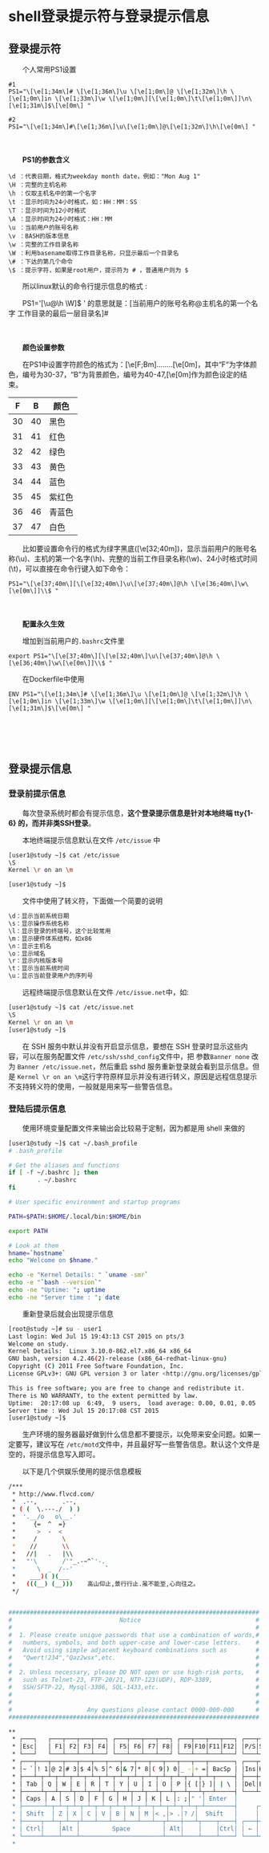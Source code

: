 # shell登录提示符与登录提示信息 

## 登录提示符

　　个人常用PS1设置

```shell
#1
PS1="\[\e[1;34m\]# \[\e[1;36m\]\u \[\e[1;0m\]@ \[\e[1;32m\]\h \[\e[1;0m\]in \[\e[1;33m\]\w \[\e[1;0m\][\[\e[1;0m\]\t\[\e[1;0m\]]\n\[\e[1;31m\]$\[\e[0m\] "

#2
PS1="\[\e[1;34m\]#\[\e[1;36m\]\u\[\e[1;0m\]@\[\e[1;32m\]\h\[\e[0m\] "
```

　　‍

　　**PS1的参数含义**

```shell
\d ：代表日期，格式为weekday month date，例如："Mon Aug 1"
\H ：完整的主机名称
\h ：仅取主机名中的第一个名字
\t ：显示时间为24小时格式，如：HH：MM：SS
\T ：显示时间为12小时格式
\A ：显示时间为24小时格式：HH：MM
\u ：当前用户的账号名称
\v ：BASH的版本信息
\w ：完整的工作目录名称
\W ：利用basename取得工作目录名称，只显示最后一个目录名
\# ：下达的第几个命令
\$ ：提示字符，如果是root用户，提示符为 # ，普通用户则为 $
```

　　所以linux默认的命令行提示信息的格式 :

　　PS1\='[\\u@\\h \\W]\$ ' 的意思就是：[当前用户的账号名称@主机名的第一个名字 工作目录的最后一层目录名]#

　　‍

　　**颜色设置参数**

　　在PS1中设置字符颜色的格式为：[\\e[F;Bm]........[\\e[0m]，其中“F“为字体颜色，编号为30-37，“B”为背景颜色，编号为40-47,[\\e[0m]作为颜色设定的结束。

|F|B|颜色|
| ----| ----| --------|
|30|40|黑色|
|31|41|红色|
|32|42|绿色|
|33|43|黄色|
|34|44|蓝色|
|35|45|紫红色|
|36|46|青蓝色|
|37|47|白色|

　　比如要设置命令行的格式为绿字黑底([\\e[32;40m])，显示当前用户的账号名称(\\u)、主机的第一个名字(\\h)、完整的当前工作目录名称(\\w)、24小时格式时间(\\t)，可以直接在命令行键入如下命令：

```shell
PS1="\[\e[37;40m\][\[\e[32;40m\]\u\[\e[37;40m\]@\h \[\e[36;40m\]\w\[\e[0m\]]\\$ "
```

　　‍

　　**配置永久生效**

　　增加到当前用户的`.bashrc`​文件里

```shell
export PS1="\[\e[37;40m\][\[\e[32;40m\]\u\[\e[37;40m\]@\h \[\e[36;40m\]\w\[\e[0m\]]\\$ "
```

　　在Dockerfile中使用

```shell
ENV PS1="\[\e[1;34m\]# \[\e[1;36m\]\u \[\e[1;0m\]@ \[\e[1;32m\]\h \[\e[1;0m\]in \[\e[1;33m\]\w \[\e[1;0m\][\[\e[1;0m\]\t\[\e[1;0m\]]\n\[\e[1;31m\]$\[\e[0m\] "
```

　　‍

　　‍

## 登录提示信息

### 登录前提示信息

　　每次登录系统时都会有提示信息，**这个登录提示信息是针对本地终端 tty{1-6} 的，而并非类SSH登录**。

　　本地终端提示信息默认在文件 `/etc/issue`​ 中

```bash
[user1@study ~]$ cat /etc/issue
\S
Kernel \r on an \m

[user1@study ~]$
```

　　文件中使用了转义符，下面做一个简要的说明

```bash
\d：显示当前系统日期
\s：显示操作系统名称
\l：显示登录的终端号，这个比较常用
\m：显示硬件体系结构，如x86
\n：显示主机名
\o：显示域名
\r：显示内核版本号
\t：显示当前系统时间
\u：显示当前登录用户的序列号
```

　　远程终端提示信息默认在文件 `/etc/issue.net`​ 中，如:

```bash
[user1@study ~]$ cat /etc/issue.net 
\S
Kernel \r on an \m
[user1@study ~]$
```

　　在 SSH 服务中默认并没有开启显示信息，要想在 SSH 登录时显示这些内容，可以在服务配置文件 `/etc/ssh/sshd_config`​ 文件中，把 参数`Banner none`​ 改为 `Banner /etc/issue.net`​，然后重启 sshd 服务重新登录就会看到显示信息。但是 `Kernel \r on an \m`​ 这行字符原样显示并没有进行转义，原因是远程信息提示不支持转义符的使用，一般就是用来写一些警告信息。

### 登陆后提示信息

　　使用环境变量配置文件来输出会比较易于定制，因为都是用 shell 来做的

```bash
[user1@study ~]$ cat ~/.bash_profile
# .bash_profile

# Get the aliases and functions
if [ -f ~/.bashrc ]; then
        . ~/.bashrc
fi

# User specific environment and startup programs

PATH=$PATH:$HOME/.local/bin:$HOME/bin

export PATH

# Look at them
hname=`hostname`
echo "Welcome on $hname."

echo -e "Kernel Details: " `uname -smr`
echo -e "`bash --version`"
echo -ne "Uptime: "; uptime
echo -ne "Server time : "; date
```

　　重新登录后就会出现提示信息

```bash
[root@study ~]# su - user1
Last login: Wed Jul 15 19:43:13 CST 2015 on pts/3
Welcome on study.
Kernel Details:  Linux 3.10.0-862.el7.x86_64 x86_64
GNU bash, version 4.2.46(2)-release (x86_64-redhat-linux-gnu)
Copyright (C) 2011 Free Software Foundation, Inc.
License GPLv3+: GNU GPL version 3 or later <http://gnu.org/licenses/gpl.html>

This is free software; you are free to change and redistribute it.
There is NO WARRANTY, to the extent permitted by law.
Uptime:  20:17:08 up  6:49,  9 users,  load average: 0.00, 0.01, 0.05
Server time : Wed Jul 15 20:17:08 CST 2015
[user1@study ~]$
```

　　生产环境的服务器最好做到什么信息都不要提示，以免带来安全问题。如果一定要写，建议写在 `/etc/motd`​ 文件中，并且最好写一些警告信息。默认这个文件是空的，将提示信息写入即可。

　　以下是几个供娱乐使用的提示信息模板

```bash
/***
 * http://www.flvcd.com/
 *  .--,       .--,
 * ( (  \.---./  ) )
 *  '.__/o   o\__.'
 *     {=  ^  =}
 *      >  -  <
 *     /       \
 *    //       \\
 *   //|   .   |\\
 *   "'\       /'"_.-~^`'-.
 *      \  _  /--'         `
 *    ___)( )(___
 *   (((__) (__)))    高山仰止,景行行止.虽不能至,心向往之。
 */
```

```bash

######################################################################
#                              Notice                                #
#                                                                    #
#  1. Please create unique passwords that use a combination of words,#
#   numbers, symbols, and both upper-case and lower-case letters.    #
#   Avoid using simple adjacent keyboard combinations such as        #
#   "Qwert!234","Qaz2wsx",etc.                                       #
#                                                                    #
#  2. Unless necessary, please DO NOT open or use high-risk ports,   #
#   such as Telnet-23, FTP-20/21, NTP-123(UDP), RDP-3389,            #
#   SSH/SFTP-22, Mysql-3306, SQL-1433,etc.                           #
#                                                                    #
#                                                                    #
#                     Any questions please contact 0000-000-000      #
######################################################################
```

```bash
**
 * ┌───┐   ┌───┬───┬───┬───┐ ┌───┬───┬───┬───┐ ┌───┬───┬───┬───┐ ┌───┬───┬───┐
 * │Esc│   │ F1│ F2│ F3│ F4│ │ F5│ F6│ F7│ F8│ │ F9│F10│F11│F12│ │P/S│S L│P/B│  ┌┐    ┌┐    ┌┐
 * └───┘   └───┴───┴───┴───┘ └───┴───┴───┴───┘ └───┴───┴───┴───┘ └───┴───┴───┘  └┘    └┘    └┘
 * ┌───┬───┬───┬───┬───┬───┬───┬───┬───┬───┬───┬───┬───┬───────┐ ┌───┬───┬───┐ ┌───┬───┬───┬───┐
 * │~ `│! 1│@ 2│# 3│$ 4│% 5│^ 6│& 7│* 8│( 9│) 0│_ -│+ =│ BacSp │ │Ins│Hom│PUp│ │N L│ / │ * │ - │
 * ├───┴─┬─┴─┬─┴─┬─┴─┬─┴─┬─┴─┬─┴─┬─┴─┬─┴─┬─┴─┬─┴─┬─┴─┬─┴─┬─────┤ ├───┼───┼───┤ ├───┼───┼───┼───┤
 * │ Tab │ Q │ W │ E │ R │ T │ Y │ U │ I │ O │ P │{ [│} ]│ | \ │ │Del│End│PDn│ │ 7 │ 8 │ 9 │   │
 * ├─────┴┬──┴┬──┴┬──┴┬──┴┬──┴┬──┴┬──┴┬──┴┬──┴┬──┴┬──┴┬──┴─────┤ └───┴───┴───┘ ├───┼───┼───┤ + │
 * │ Caps │ A │ S │ D │ F │ G │ H │ J │ K │ L │: ;│" '│ Enter  │               │ 4 │ 5 │ 6 │   │
 * ├──────┴─┬─┴─┬─┴─┬─┴─┬─┴─┬─┴─┬─┴─┬─┴─┬─┴─┬─┴─┬─┴─┬─┴────────┤     ┌───┐     ├───┼───┼───┼───┤
 * │ Shift  │ Z │ X │ C │ V │ B │ N │ M │< ,│> .│? /│  Shift   │     │ ↑ │     │ 1 │ 2 │ 3 │   │
 * ├─────┬──┴─┬─┴──┬┴───┴───┴───┴───┴───┴──┬┴───┼───┴┬────┬────┤ ┌───┼───┼───┐ ├───┴───┼───┤ E││
 * │ Ctrl│    │Alt │         Space         │ Alt│    │    │Ctrl│ │ ← │ ↓ │ → │ │   0   │ . │←─┘│
 * └─────┴────┴────┴───────────────────────┴────┴────┴────┴────┘ └───┴───┴───┘ └───────┴───┴───┘
 *
```
